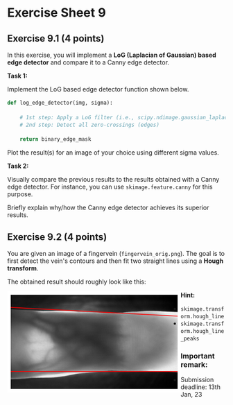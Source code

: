 # Exercise Sheet 9



## Exercise 9.1 (4 points)

In this exercise, you will implement a **LoG (Laplacian of Gaussian) based edge detector** and compare it to a Canny edge detector.

**Task 1:** 

Implement the LoG based edge detector function shown below. 

````python
def log_edge_detector(img, sigma):

	# 1st step: Apply a LoG filter (i.e., scipy.ndimage.gaussian_laplace)
    # 2nd step: Detect all zero-crossings (edges)
    
    return binary_edge_mask
````

Plot the result(s) for an image of your choice using different sigma values.

**Task 2:**  

Visually compare the previous results to the results obtained with a Canny edge detector. For instance, you can use `skimage.feature.canny` for this purpose.

Briefly explain why/how the Canny edge detector achieves its superior results.



## Exercise 9.2 (4 points)

You are given an image of a fingervein (`fingervein_orig.png`). The goal is to first detect the vein's contours and then fit two straight lines using a **Hough transform**. 

The obtained result should roughly look like this:

<img src="hough_fingervein.png" alt="hough_fingervein" align="left" width="400"/>



**Hint:**

- `skimage.transform.hough_line`
- `skimage.transform.hough_line_peaks`



### Important remark:

- Submission deadline: 13th Jan, 23
